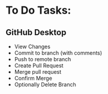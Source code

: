 # To Do Tasks:
## GitHub Desktop
- View Changes
- Commit to branch (with comments)
- Push to remote branch
- Create Pull Request
- Merge pull request
- Confirm Merge
- Optionally Delete Branch
